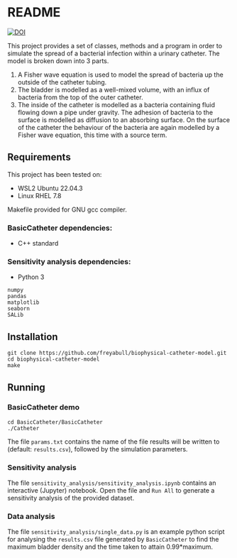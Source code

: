 # README

[![DOI](https://zenodo.org/badge/814253783.svg)](https://doi.org/10.5281/zenodo.14674826)

This project provides a set of classes, methods and a program in order to 
simulate the spread of a bacterial infection within a urinary catheter.
The model is broken down into 3 parts.
1. A Fisher wave equation is used to model the spread of bacteria up the outside
of the catheter tubing.
2. The bladder is modelled as a well-mixed volume, with an influx of bacteria
from the top of the outer catheter.
3. The inside of the catheter is modelled as a bacteria containing fluid 
flowing down a pipe under gravity. The adhesion of bacteria to 
the surface is modelled as diffusion to an absorbing surface. On the surface 
of the catheter the behaviour of the bacteria are again modelled by a Fisher
wave equation, this time with a source term.

## Requirements

This project has been tested on:
- WSL2 Ubuntu 22.04.3
- Linux RHEL 7.8

Makefile provided for GNU gcc compiler.

### BasicCatheter dependencies:
- C++ standard

### Sensitivity analysis dependencies:
- Python 3
```
numpy
pandas
matplotlib
seaborn
SALib
```

## Installation
```
git clone https://github.com/freyabull/biophysical-catheter-model.git
cd biophysical-catheter-model
make
```

## Running
### BasicCatheter demo
```
cd BasicCatheter/BasicCatheter
./Catheter
```
The file `params.txt` contains the name of the file results will be written to (default: `results.csv`), followed by the simulation parameters.

### Sensitivity analysis
The file `sensitivity_analysis/sensitivity_analysis.ipynb` contains an interactive (Jupyter) notebook. Open the file and `Run All` to generate a sensitivity analysis of the provided dataset.

### Data analysis
The file `sensitivity_analysis/single_data.py` is an example python script for analysing the `results.csv` file generated by `BasicCatheter` to find the maximum bladder density and the time taken to attain 0.99*maximum.

